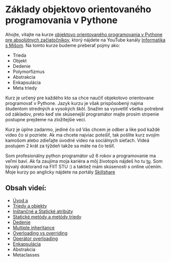 # Základy objektovo orientovaného programovania v Pythone
Ahojte, vitajte na kurze [objektovo orientovaného programovania v Pythone pre absolútnych začiatočníkov](https://www.youtube.com/playlist?list=PLNAMH_0HgWT_qPUxA1750M5om7iodrCtK), ktorý nájdete na YouTube kanály [Informatika s Mišom](https://www.youtube.com/channel/UChfHPD-cztBLoI-DJyRoSDQ). Na tomto kurze budeme preberať pojmy ako:
- Trieda
- Objekt
- Dedenie
- Polymorfizmus
- Abstrakcia
- Enkapsulácia 
- Meta triedy

Kurz je určený pre každého kto sa chce naučiť objekotovo orientovane programovať v Pythone. Jazyk kurzu je však prispôsobený najma študentom stredných a vysokých škôl. Snažím sa vysvetliť všetko potrebné od základov, preto keď ste skúsenejší programátor majte prosím strpenie postupne prejdeme na zložitejšie veci.  

Kurz je úplne zadarmo, jediné čo od Vás chcem je odber a like pod každé video čo si pozriete. Ak ma chcete najviac potešiť, tak pošlite kurz svojím kamošom alebo zdieľajte úvodné video na sociálnych sieťach. Videá postujem 2 krát za týždeň takže sa máte na čo tešiť. 

Som profesionálny python programátor už 6 rokov a programovanie ma veľmi baví. Ak ťa zaujíma moja kariéra a môj životopis nájdeš ho tu [tu](https://www.linkedin.com/in/michal-hucko-6233aa106/). Som bývalý doktorand na FIIT STU :) a taktiež mám skúsenosti s online učením. Moje kurzy po anglicky nájdete na portály [Skillshare](https://www.skillshare.com/r/profile/Michal-Hucko/680547770)

## Obsah videí:
- [Úvod a](https://youtu.be/e913JbwsGmI)
- [Triedy a objekty](https://youtu.be/jJv-12C4IHk)
- [Inštančné a Statické atribúty](https://youtu.be/jJv-12C4IHk)
- [Statické metódy a metódy triedy](https://youtu.be/D2-9mL2htxI)
- [Dedenie](https://youtu.be/eERQiO9OIGw)
- [Multiple inheritance](https://youtu.be/zEOeLI5Y-_U)
- [Overloading vs overriding](https://youtu.be/ASRmqrJb5wo)
- [Operátor overloading](https://youtu.be/ZbsW_31jbp8)
- [Enkapsulácia](https://youtu.be/VggGE9bHn64)
- Abstrakcia
- Metaclasses